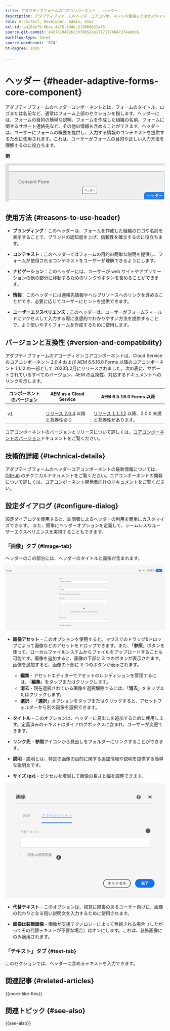```yaml
---
title: アダプティブフォームのコアコンポーネント - ヘッダー
description: アダプティブフォームのヘッダーコアコンポーネントの使用またはカスタマイズ。
role: Architect, Developer, Admin, User
exl-id: aa18def9-0bec-4475-8dde-213860621ef5
source-git-commit: e4274194026c3370b52be17171776847374a86b5
workflow-type: tm+mt
source-wordcount: '674'
ht-degree: 100%

---
```


# ヘッダー {#header-adaptive-forms-core-component}

アダプティブフォームのヘッダーコンポーネントとは、フォームのタイトル、ロゴまたは名前など、通常はフォーム上部のセクションを指します。ヘッダーには、フォームの目的の簡単な説明、フォームを作成した組織の名前、フォームに関するサポート連絡先など、その他の情報も含めることができます。ヘッダーは、ユーザーにフォームの概要を提供し、入力する情報のコンテキストを提供するために使用されます。これは、ユーザーがフォームの目的や正しい入力方法を理解するのに役立ちます。

**例**

![例](/help/adaptive-forms/assets/header.png)

## 使用方法 {#reasons-to-use-header}

- **ブランディング**：このヘッダーは、フォームを作成した組織のロゴや名前を表示することで、ブランドの認知度を上げ、信頼性を確立するのに役立ちます。

- **コンテキスト**：このヘッダーではフォームの目的の簡単な説明を提供し、フォームが使用されるコンテキストをユーザーが理解できるようにします。

- **ナビゲーション**：このヘッダーには、ユーザーが web サイトやアプリケーションの他の部分に移動するためのリンクやボタンを含めることができます。

- **情報**：このヘッダーには連絡先情報やヘルプリソースへのリンクを含めることができ、必要に応じてユーザーにヒントを提供できます。

- **ユーザーエクスペリエンス**：このヘッダーは、ユーザーがフォームフィールドにアクセスして入力する際に直感的でわかりやすい方法を提供することで、より使いやすくフォームを作成するために使用します。

## バージョンと互換性 {#version-and-compatibility}

アダプティブフォームのアコーディオンコアコンポーネントは、Cloud Service のコアコンポーネント 2.0.4 および AEM 6.5.16.0 Forms 以降のコアコンポーネント 1.1.12 の一部として 2023年2月にリリースされました。次の表に、サポートされているすべてのバージョン、AEM の互換性、対応するドキュメントへのリンクを示します。

| コンポーネントのバージョン | AEM as a Cloud Service | AEM 6.5.16.0 Forms 以降 |
|---|---|---|
| v1 | <br>[リリース 2.0.4](/help/adaptive-forms/version.md) 以降と互換性あり | <br>[リリース 1.1.12](/help/adaptive-forms/version.md) 以降、2.0.0 未満と互換性があります。 |

コアコンポーネントのバージョンとリリースについて詳しくは、[コアコンポーネントのバージョン](/help/adaptive-forms/version.md)ドキュメントをご覧ください。


<!-- ## Sample Component Output {#sample-component-output}

To experience the Accordion Component as well as see examples of its configuration options as well as HTML and JSON output, visit the [Component Library](https://adobe.com/go/aem_cmp_library_accordion). -->

## 技術的詳細 {#technical-details}

アダプティブフォームのヘッダーコアコンポーネントの最新情報については、[GitHub](https://github.com/adobe/aem-core-forms-components/tree/master/ui.af.apps/src/main/content/jcr_root/apps/core/fd/components/form/pageheader/v1/pageheader) のテクニカルドキュメントをご覧ください。コアコンポーネントの開発について詳しくは、[コアコンポーネント開発者向けのドキュメント](/help/developing/overview.md)をご覧ください。

## 設定ダイアログ {#configure-dialog}

設定ダイアログを使用すると、訪問者によるヘッダーの利用を簡単にカスタマイズできます。 また、簡単にヘッダーオプションを定義して、シームレスなユーザーエクスペリエンスを実現することもできます。

### 「画像」タブ {#image-tab}

ヘッダーのこの部分には、ヘッダーのタイトルと画像が含まれます。

![Imagetab](/help/adaptive-forms/assets/header_image.png)

- **画像アセット** - このオプションを使用すると、マウスでのドラッグ&amp;ドロップによって画像などのアセットをドロップできます。また、「**参照**」ボタンを使って、ローカルファイルシステムからファイルをアップロードすることも可能です。画像を追加すると、画像の下部に 3 つのボタンが表示されます。画像を追加すると、画像の下部に 3 つのボタンが表示されます。
   - **編集** - アセットエディターでアセットのレンディションを管理するには、「**編集**」をタップまたはクリックします。
   - **消去** - 現在選択されている画像を選択解除するには、「**消去**」をタップまたはクリックします。
   - **選択** - 「**選択**」オプションをタップまたはクリックすると、アセットフォルダーから別の画像を選択できます。

- **タイトル** - このオプションは、ヘッダーに見出しを追加するために使用します。定義済みのテキストはダイアログボックスに含まれ、ユーザーが変更できます。
- **リンク先** - **参照**&#x200B;アイコンから見出しをフォルダーにリンクすることができます。
- **説明** - 説明とは、特定の画像の目的に関する追加情報や説明を提供する簡単な説明文です。
- **サイズ (px)** - ピクセルを増減して画像の長さと幅を調整できます。

![accessibilitytab](/help/adaptive-forms/assets/header_accessibility.png)

- **代替テキスト** - このオプションは、視覚に障害のあるユーザー向けに、画像の代わりとなる短い説明文を入力するために使用されます。

- **画像は装飾画像** - 画像が支援テクノロジーによって無視される場合（したがってその代替テキストが不要な場合）はオンにします。これは、装飾画像にのみ適用されます。

### 「テキスト」タブ {#text-tab}

このセクションでは、ヘッダーに含めるテキストを入力できます。

<!--

## Related article {#related-article}

* [Create a standalone Adaptive Form](https://experienceleague.adobe.com/docs/experience-manager-cloud-service/content/forms/adaptive-forms-authoring/authoring-adaptive-forms-core-components/create-an-adaptive-form-on-forms-cs/creating-adaptive-form-core-components.html)

-->

## 関連記事 {#related-articles}

{{more-like-this}}

## 関連トピック {#see-also}

{{see-also}}

